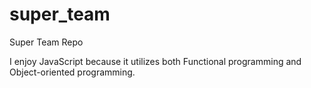# super_team
Super Team Repo

I enjoy JavaScript because it utilizes both Functional programming and Object-oriented programming.